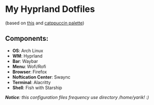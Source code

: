# My Hyprland Dotfiles
(based on [this](https://github.com/Zproger/bspwm-dotfiles) and [catppuccin palette](https://catppuccin.com/palette))

## Components:
- **OS**: Arch Linux
- **WM**: Hyprland
- **Bar**: Waybar
- **Menu**: Wofi/Rofi
- **Browser**: Firefox
- **Noftication Center**: Swaync
- **Terminal**: Alacritty
- **Shell**: Fish with Starship

***Notice**: this configuration files frequency use directory /home/yarik! :)*
